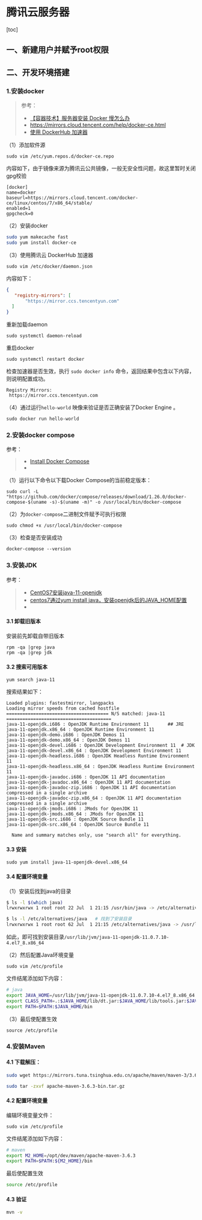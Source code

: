 # 腾讯云服务器

[toc]





## 一、新建用户并赋予root权限







## 二、开发环境搭建

### 1.安装docker

> 参考：
>
> - [【容器技术】服务器安装 Docker 慢怎么办](https://cloud.tencent.com/developer/article/1623792)
> - https://mirrors.cloud.tencent.com/help/docker-ce.html
> - [使用 DockerHub 加速器](https://cloud.tencent.com/document/product/457/9113)



（1）添加软件源

```
sudo vim /etc/yum.repos.d/docker-ce.repo
```

内容如下，由于镜像来源为腾讯云公共镜像，一般无安全性问题，故这里暂时关闭gpg校验

```properties
[docker]
name=docker
baseurl=https://mirrors.cloud.tencent.com/docker-ce/linux/centos/7/x86_64/stable/
enabled=1
gpgcheck=0
```



（2）安装docker

```bash
sudo yum makecache fast
sudo yum install docker-ce
```



（3）使用腾讯云 DockerHub 加速器

```
sudo vim /etc/docker/daemon.json
```

内容如下：

```json
{
   "registry-mirrors": [
       "https://mirror.ccs.tencentyun.com"
  ]
}
```

重新加载daemon

```
sudo systemctl daemon-reload
```

重启docker

```
sudo systemctl restart docker
```

检查加速器是否生效，执行 `sudo docker info` 命令，返回结果中包含以下内容，则说明配置成功。

```
Registry Mirrors:
 https://mirror.ccs.tencentyun.com
```



（4）通过运行`hello-world` 映像来验证是否正确安装了Docker Engine 。

```
sudo docker run hello-world
```



### 2.安装docker compose

参考：

> - [Install Docker Compose](https://docs.docker.com/compose/install/)
> - 



（1）运行以下命令以下载Docker Compose的当前稳定版本：

```
sudo curl -L "https://github.com/docker/compose/releases/download/1.26.0/docker-compose-$(uname -s)-$(uname -m)" -o /usr/local/bin/docker-compose
```



（2）为`docker-compose`二进制文件赋予可执行权限

```
sudo chmod +x /usr/local/bin/docker-compose
```



（3）检查是否安装成功

```
docker-compose --version
```





### 3.安装JDK

参考：

> - [CentOS7安装java-11-openjdk](https://blog.csdn.net/ringliwei/article/details/85260801)
> - [centos7通过yum install java，安装openjdk后的JAVA_HOME配置](https://blog.csdn.net/huangbaokang/article/details/81196046)
> - 

#### 3.1 卸载旧版本

安装前先卸载自带旧版本

```
rpm -qa |grep java
rpm -qa |grep jdk
```



#### 3.2 搜索可用版本

```
yum search java-11
```

搜索结果如下：

```
Loaded plugins: fastestmirror, langpacks
Loading mirror speeds from cached hostfile
====================================== N/S matched: java-11 =======================================
java-11-openjdk.i686 : OpenJDK Runtime Environment 11       ## JRE
java-11-openjdk.x86_64 : OpenJDK Runtime Environment 11
java-11-openjdk-demo.i686 : OpenJDK Demos 11
java-11-openjdk-demo.x86_64 : OpenJDK Demos 11
java-11-openjdk-devel.i686 : OpenJDK Development Environment 11  # JDK
java-11-openjdk-devel.x86_64 : OpenJDK Development Environment 11
java-11-openjdk-headless.i686 : OpenJDK Headless Runtime Environment 11
java-11-openjdk-headless.x86_64 : OpenJDK Headless Runtime Environment 11
java-11-openjdk-javadoc.i686 : OpenJDK 11 API documentation
java-11-openjdk-javadoc.x86_64 : OpenJDK 11 API documentation
java-11-openjdk-javadoc-zip.i686 : OpenJDK 11 API documentation compressed in a single archive
java-11-openjdk-javadoc-zip.x86_64 : OpenJDK 11 API documentation compressed in a single archive
java-11-openjdk-jmods.i686 : JMods for OpenJDK 11
java-11-openjdk-jmods.x86_64 : JMods for OpenJDK 11
java-11-openjdk-src.i686 : OpenJDK Source Bundle 11
java-11-openjdk-src.x86_64 : OpenJDK Source Bundle 11

  Name and summary matches only, use "search all" for everything.
```



#### 3.3 安装

```
sudo yum install java-11-openjdk-devel.x86_64
```



#### 3.4 配置环境变量

（1）安装后找到java的目录

```bash
$ ls -l $(which java)
lrwxrwxrwx 1 root root 22 Jul  1 21:15 /usr/bin/java -> /etc/alternatives/java  # 发现是软连接

$ ls -l /etc/alternatives/java   # 找到了安装目录
lrwxrwxrwx 1 root root 62 Jul  1 21:15 /etc/alternatives/java -> /usr/lib/jvm/java-11-openjdk-11.0.7.10-4.el7_8.x86_64/bin/java
```

如此，即可找到安装目录`/usr/lib/jvm/java-11-openjdk-11.0.7.10-4.el7_8.x86_64`



（2）然后配置Java环境变量

```
sudo vim /etc/profile
```

文件结尾添加如下内容：

```bash
# java
export JAVA_HOME=/usr/lib/jvm/java-11-openjdk-11.0.7.10-4.el7_8.x86_64
export CLASS_PATH=.:$JAVA_HOME/lib/dt.jar:$JAVA_HOME/lib/tools.jar:$JAVA_HOME/jre/lib/rt.jar
export PATH=$PATH:$JAVA_HOME/bin
```



（3）最后使配置生效

```
source /etc/profile
```





### 4.安装Maven

#### 4.1 下载解压：

```bash
sudo wget https://mirrors.tuna.tsinghua.edu.cn/apache/maven/maven-3/3.6.3/binaries/apache-maven-3.6.3-bin.tar.gz

sudo tar -zxvf apache-maven-3.6.3-bin.tar.gz
```



#### 4.2 配置环境变量

编辑环境变量文件：

```
sudo vim /etc/profile
```

文件结尾添加如下内容：

```bash
# maven
export M2_HOME=/opt/dev/maven/apache-maven-3.6.3
export PATH=$PATH:${M2_HOME}/bin
```



最后使配置生效

```bash
source /etc/profile
```



#### 4.3 验证

```bash
mvn -v
```













